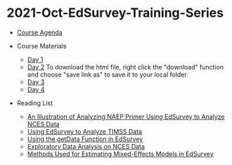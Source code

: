 # 2021-Oct-EdSurvey-Training-Series

- [Course Agenda](
https://github.com/American-Institutes-for-Research/2021-Oct-EdSurvey-Training-Series/blob/main/2021%20EdSurvey%20Large-Scale%20Data%20Analysis%20Training%20Series%20Agenda-Rev%2010-18-2021.pdf)

- Course Materials
    - [Day 1](https://github.com/American-Institutes-for-Research/2021-Oct-EdSurvey-Training-Series/tree/main/Day1)
    - [Day 2](https://github.com/American-Institutes-for-Research/2021-Oct-EdSurvey-Training-Series/tree/main/Day2) To download the html file, right click the "download" function and choose "save link as" to save it to your local folder.
    - [Day 3](https://github.com/American-Institutes-for-Research/2021-Oct-EdSurvey-Training-Series/tree/main/Day3)
    - [Day 4](https://github.com/American-Institutes-for-Research/2021-Oct-EdSurvey-Training-Series/tree/main/Day4)

- Reading List
    - [An Illustration of Analyzing NAEP Primer Using EdSurvey to Analyze NCES Data](https://www.air.org/sites/default/files/Edsurvey.pdf)
    - [Using EdSurvey to Analyze TIMSS Data](https://www.air.org/sites/default/files/edsurvey-TIMSS-pdf.pdf)
    - [Using the getData Function in EdSurvey](https://www.air.org/sites/default/files/EdSurvey-getData.pdf)
    - [Exploratory Data Analysis on NCES Data](https://www.air.org/sites/default/files/EdSurvey-EDA.pdf)
    - [Methods Used for Estimating Mixed-Effects Models in EdSurvey](https://www.air.org/sites/default/files/EdSurvey-Mixed_Models.pdf)
